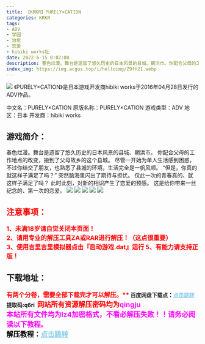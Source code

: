 ```yaml
---
title: 【KRKR】PURELY×CATION
categories: KRKR
tags:
- ADV
- 学园
- 治愈
- 恋爱
- hibiki works社
date: 2022-6-15 0:02:00
description: 春色烂漫。舞台是遗留了悠久历史的日本风景的县城、朝浜市。你配合父母的工作地点的改变，搬到了父母故乡的这个县城。尽管一开始为单人生活感到困惑，不过你结交了朋友，也熟悉了县城的环境，生活完全是一帆风顺。“但是，你真的就这样子满足了吗？”突然脑海里闪出了期待与担忧。仅此一次的青春真的、就这样子满足了吗？此时此刻，对新的相识产生了恋爱的预感。这是给你带来一丝纪念的、第一次的恋爱。
index_img: https://img.acgus.top/i/helloimg/Z9fH21.webp
---
```

![](https://img.acgus.top/i/helloimg/Z9fH21.webp)
《PURELY×CATION》是日本游戏开发商hibiki works于2016年04月28日发行的ADV作品。

中文名：PURELY×CATION
原版名称：PURELY×CATION
游戏类型：ADV
地区：日本
开发商：hibiki works

## 游戏简介：
春色烂漫。舞台是遗留了悠久历史的日本风景的县城、朝浜市。
你配合父母的工作地点的改变，搬到了父母故乡的这个县城。
尽管一开始为单人生活感到困惑，不过你结交了朋友，也熟悉了县城的环境，生活完全是一帆风顺。
“但是，你真的就这样子满足了吗？”
突然脑海里闪出了期待与担忧。
仅此一次的青春真的、就这样子满足了吗？
此时此刻，对新的相识产生了恋爱的预感。
这是给你带来一丝纪念的、第一次的恋爱。
![](https://img.acgus.top/i/helloimg/Z9fb8K.webp)
![](https://img.acgus.top/i/helloimg/Z9fMob.webp)
![](https://img.acgus.top/i/helloimg/Z9f2io.webp)
![](https://img.acgus.top/i/helloimg/Z9fTpD.webp)
![](https://img.acgus.top/i/helloimg/Z9f95S.webp)





## <font color=#FF0000 >注意事项：</font>
<font color=#FF0000 size=3><b>1、未满18岁请自觉关闭本页面！  
2、请用专业的解压工具ZA或RAR进行解压！（这点很重要）           
3、使用吉里吉里模拟器点击『启动游戏.dat』运行
5、有能力请支持正版！</b></font>

## 下载地址：
<font color=#FF0000 size=3><b>有两个分卷，需要全部下载完才可以解压。**</font>
<b>百度网盘下载点：</b><a href="https://pan.baidu.com/s/1PmULS7bIriM3PIhKi9eYzw?pwd=q6ri" style="color: #87CEEB;"><b>点击跳转</b></a> 提取码:q6ri
<a style="padding: 0" href="https://post.qingju.org/AD/"><img style="max-width:100%" src="https://img.acgus.top/i/2024/07/478f689b8021d8d499ab43d21acf137a.gif" alt=""></a>
<b><font color=#FF0000 size=4>网站所有资源解压密码均为</b></font><b><font color=#FF00FF size=4>qingju</font><font color=#FF0000 ></font></b><br><b><font color=#FF00FF size=4>本站所有文件均为lz4加密格式，不看必解压失败！！请务必阅读以下教程。</b></font><br><b><font color=#000 size=4>解压教程：</b><a href="https://post.qingju.org/tutorial/000/" style="color: #87CEEB;"><b>点击跳转</b></a>